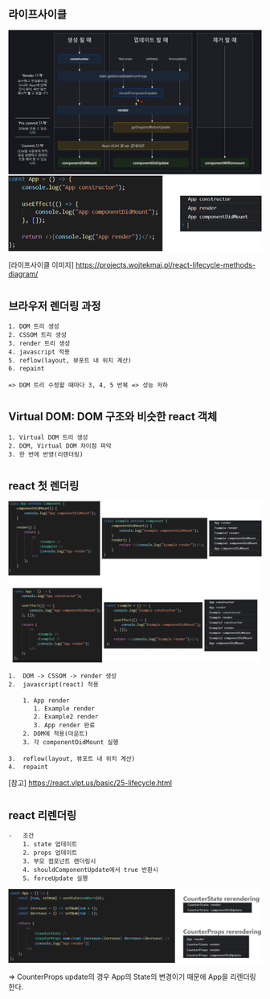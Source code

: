 ## 라이프사이클

![lifecycle](assets/lifecycle.png)
![lifecycle_example](assets/lifecycle_example.png)

[라이프사이클 이미지] https://projects.wojtekmaj.pl/react-lifecycle-methods-diagram/

#

## 브라우저 렌더링 과정

    1. DOM 트리 생성
    2. CSSOM 트리 생성
    3. render 트리 생성
    4. javascript 적용
    5. reflow(layout, 뷰포트 내 위치 계산)
    6. repaint

    => DOM 트리 수정할 때마다 3, 4, 5 반복 => 성능 저하

#

## Virtual DOM: DOM 구조와 비슷한 react 객체

    1. Virtual DOM 트리 생성
    2. DOM, Virtual DOM 차이점 파악
    3. 한 번에 반영(리렌더링)

#

## react 첫 렌더링

![rendering_example](assets/rendering_example.png)

    1.  DOM -> CSSOM -> render 생성
    2.  javascript(react) 적용

        1. App render
           1. Example render
           2. Example2 render
           3. App render 완료
        2. DOM에 적용(마운트)
        3. 각 componentDidMount 실행

    3.  reflow(layout, 뷰포트 내 위치 계산)
    4.  repaint

[참고] https://react.vlpt.us/basic/25-lifecycle.html

#

## react 리렌더링

    -   조건
        1. state 업데이트
        2. props 업데이트
        3. 부모 컴포넌트 렌더링시
        4. shouldComponentUpdate에서 true 반환시
        5. forceUpdate 실행

![rerendering_example](assets/rerendering_example.png)

=> CounterProps update의 경우 App의 State의 변경이기 때문에 App을 리렌더링한다.
